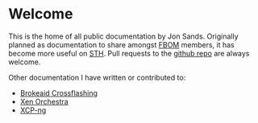 # Welcome
This is the home of all public documentation by Jon Sands. Originally planned as documentation to share amongst [FBOM](http://fbom.club/) members, it has become more useful on [STH](https://forums.servethehome.com/index.php?threads/brocade-icx6450-icx6610-etc.21107/). Pull requests to the [github repo](https://github.com/Fohdeesha/lab-docu) are always welcome.  

Other documentation I have written or contributed to:

 - [Brokeaid Crossflashing](https://brokeaid.com/)
 - [Xen Orchestra](https://xen-orchestra.com/docs/)
 - [XCP-ng](https://github.com/xcp-ng/xcp/wiki)
